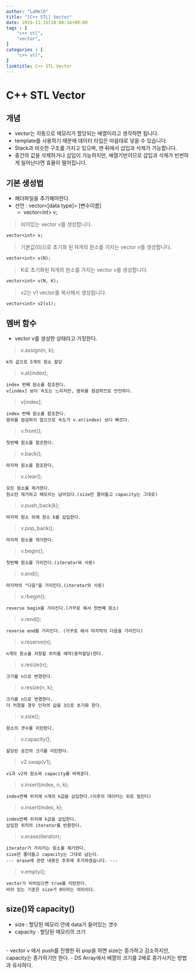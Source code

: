 ```yaml
---
author: "LaMelD"
title: "[C++ STL] Vector"
date: 2019-11-16T20:08:14+09:00
tags : [
    "c++ stl",
    "vector",
]
categories : [
    "c++ stl",
]
linktitle: C++ STL Vector
---
```


<h1>C++ STL Vector</h1>

<h2>개념</h2>

- vector는 자동으로 메모리가 할당되는 배열이라고 생각하면 됩니다.
- template를 사용하기 때문에 데이터 타입은 마음데로 넣을 수 있습니다.
- Stack과 비슷한 구조를 가지고 있으며, 맨 뒤에서 삽입과 삭제가 가능합니다.
- 중간의 값을 삭제하거나 삽입이 가능하지만, 배열기반이므로 삽입과 삭제가 빈번하게 일어난다면 효율이 떨어집니다.

<h2>기본 생성법</h2>

- <vector> 헤더파일을 추가해야한다.
- 선언 : vector\<[data type]\> [변수이름]
	- vector\<int\> v;

>비어있는 vector v를 생성합니다.
```
vector<int> v;
```
>기본값(0)으로 초기화 된 N개의 원소를 가지는 vector v를 생성합니다.
```
vector<int> v(N);
```
>K로 초기화된 N개의 원소를 가지는 vector v를 생성합니다.
```
vector<int> v(N, K);
```
>v2는 v1 vector를 복사해서 생성됩니다.
```
vector<int> v2(v1);
```

<h2>멤버 함수</h2>

- vector<int> v를 생성한 상태라고 가정한다.

>v.assign(n, k);
```
k의 값으로 5개의 원소 할당
```
>v.at(index);
```
index 번째 원소를 참조한다.
v[index] 보다 속도는 느리지만, 범위를 점검하므로 안전하다.
```
>v[index];
```
index 번째 원소를 참조한다.
범위를 점검하지 않으므로 속도가 v.at(index) 보다 빠르다.
```
>v.front();
```
첫번째 원소를 참조한다.
```
>v.back();
```
마지막 원소를 참조한다.
```
>v.clear();
```
모든 원소를 제거한다.
원소만 제거하고 메모리는 남아있다.(size만 줄어들고 capacity는 그대로)
```
>v.push_back(k);
```
마지막 원소 뒤에 원소 k를 삽입한다.
```
>v.pop_back();
```
마지막 원소를 제거한다.
```
>v.begin();
```
첫번째 원소를 가리킨다.(iterator와 사용)
```
>v.end();
```
마지막의 "다음"을 가리킨다.(iterator와 사용)
```
>v.rbegin();
```
reverse begin을 가리킨다.(거꾸로 해서 첫번째 원소)
```
>v.rend();
```
reverse end를 가리킨다. (거꾸로 해서 마지막의 다음을 가리킨다)
```
>v.reserve(n);
```
n개의 원소를 저장할 위치를 예약(동적할당)한다.
```
>v.resize(n);
```
크기를 n으로 변경한다.
```
>v.resize(n, k);
```
크기를 n으로 변경한다.
더 커졌을 경우 인자의 값을 3으로 초기화 한다.
```
>v.size();
```
원소의 갯수를 리턴한다.
```
>v.capacity();
```
할당된 공간의 크기를 리턴한다.
```
>v2.swap(v1);
```
v1과 v2의 원소와 capacity를 바꿔준다.
```
>v.insert(index, n, k);
```
index번째 위치에 n개의 k값을 삽입한다.(이후의 데이터는 뒤로 밀린다)
```
>v.insert(index, k);
```
index번째 위치에 k값을 삽입한다.
삽입한 위치의 iterator를 반환한다.
```
>v.erase(iterator);
```
iterator가 가리키는 원소를 제거한다.
size만 줄어들고 capacity는 그대로 남는다.
--- erase에 관련 내용은 추후에 추가하겠습니다. ---
```
>v.empty();
```
vector가 비어있으면 true를 리턴한다.
비어 있는 기준은 size가 0이라는 의미이다.
```


<h2>size()와 capacity()</h2>

- size : 할당된 메모리 안에 data가 들어있는 갯수
- capacity : 할당된 메모리의 크기
<br>
- vector<int> v 에서 push를 진행한 뒤 pop을 하면 size는 증가하고 감소하지만, capacity는 증가하기만 한다.
- DS Array에서 배열의 크기를 2배로 증가시키는 방법과 유사하다.













